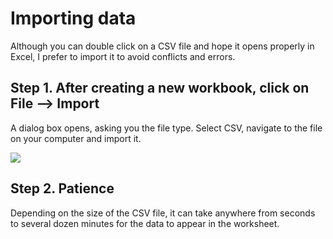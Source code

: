 # Importing data

Although you can double click on a CSV file and hope it opens properly in Excel, I prefer to import it to avoid conflicts and errors.

## Step 1. After creating a new workbook, click on File --> Import

A dialog box opens, asking you the file type. Select CSV, navigate to the file on your computer and import it.

![][1]

[1]: images/2--importing-data/step-1-after-creating-a-new-workbook--click-on-file----gt--import.png

## Step 2. Patience

Depending on the size of the CSV file, it can take anywhere from seconds to several dozen minutes for the data to appear in the worksheet.